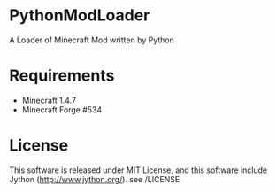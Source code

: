 PythonModLoader
=================

A Loader of Minecraft Mod written by Python

# Requirements
* Minecraft 1.4.7
* Minecraft Forge #534

# License
This software is released under MIT License, and this software include Jython (http://www.jython.org/). see /LICENSE